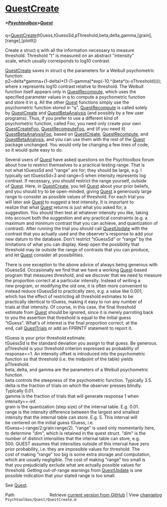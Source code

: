 # [QuestCreate](QuestCreate)
##### >[Psychtoolbox](Psychtoolbox)>[Quest](Quest)

 q=[QuestCreate](QuestCreate)(tGuess,tGuessSd,pThreshold,beta,delta,gamma,[grain],[range],[plotIt])  
  
 Create a struct q with all the information necessary to measure  
 threshold. Threshold "t" is measured on an abstract "intensity"  
 scale, which usually corresponds to log10 contrast.  
  
 [QuestCreate](QuestCreate) saves in struct q the parameters for a Weibull psychometric function:  
 p2=delta\*gamma+(1-delta)\*(1-(1-gamma)\*exp(-10.^(beta\*(x-xThreshold))));  
 where x represents log10 contrast relative to threshold. The Weibull  
 function itself appears only in [QuestRecompute](QuestRecompute), which uses the  
 specified parameter values in q to compute a psychometric function  
 and store it in q. All the other [Quest](Quest) functions simply use the  
 psychometric function stored in "q". [QuestRecompute](QuestRecompute) is called solely  
 by [QuestCreate](QuestCreate) and [QuestBetaAnalysis](QuestBetaAnalysis) (and possibly by a few user  
 programs). Thus, if you prefer to use a different kind of  
 psychometric function, called Foo, you need only create your own  
 [QuestCreateFoo](QuestCreateFoo), [QuestRecomputeFoo](QuestRecomputeFoo), and (if you need it)  
 [QuestBetaAnalysisFoo](QuestBetaAnalysisFoo), based on [QuestCreate](QuestCreate), [QuestRecompute](QuestRecompute), and  
 [QuestBetaAnalysis](QuestBetaAnalysis), and you can use them with the rest of the [Quest](Quest)  
 package unchanged. You would only be changing a few lines of code,  
 so it would quite easy to do.  
  
 Several users of [Quest](Quest) have asked questions on the Psychtoolbox forum  
 about how to restrict themselves to a practical testing range. That is  
 not what tGuessSd and "range" are for; they should be large, e.g. I  
 typically set tGuessSd=3 and range=5 when intensity represents log  
 contrast. If necessary, you should restrict the range yourself, outside  
 of [Quest](Quest). Here, in [QuestCreate](QuestCreate), you tell [Quest](Quest) about your prior beliefs,  
 and you should try to be open-minded, giving [Quest](Quest) a generously large  
 range to consider as possible values of threshold. For each trial you  
 will later ask [Quest](Quest) to suggest a test intensity. It is important to  
 realize that what [Quest](Quest) returns is just what you asked for, a  
 suggestion. You should then test at whatever intensity you like, taking  
 into account both the suggestion and any practical constraints (e.g. a  
 maximum and minimum contrast that you can achieve, and quantization of  
 contrast). After running the trial you should call [QuestUpdate](QuestUpdate) with the  
 contrast that you actually used and the observer's response to add your  
 new datum to the database. Don't restrict "tGuessSd" or "range" by the  
 limitations of what you can display. Keep open the possibility that  
 threshold may lie outside the range of contrasts that you can produce,  
 and let [Quest](Quest) consider all possibilities.  
  
 There is one exception to the above advice of always being generous with  
 tGuessSd. Occasionally we find that we have a working [Quest](Quest)-based  
 program that measures threshold, and we discover that we need to measure  
 the proportion correct at a particular intensity. Instead of writing a  
 new program, or modifying the old one, it is often more convenient to  
 instead reduce tGuessSd to practically zero, e.g. a value like 0.001,  
 which has the effect of restricting all threshold estimates to be  
 practically identical to tGuess, making it easy to run any number of  
 trials at that intensity. Of course, in this case, the final threshold  
 estimate from [Quest](Quest) should be ignored, since it is merely parroting back  
 to you the assertion that threshold is equal to the initial guess  
 "tGuess". What's of interest is the final proportion correct; at the  
 end, call [QuestTrials](QuestTrials) or add an FPRINTF statement to report it.  
  
 tGuess is your prior threshold estimate.  
 tGuessSd is the standard deviation you assign to that guess. Be generous.   
 pThreshold is your threshold criterion expressed as probability of   
    response==1. An intensity offset is introduced into the psychometric   
    function so that threshold (i.e. the midpoint of the table) yields   
    pThreshold.  
 beta, delta, and gamma are the parameters of a Weibull psychometric function.  
 beta controls the steepness of the psychometric function. Typically 3.5.  
 delta is the fraction of trials on which the observer presses blindly.   
    Typically 0.01.  
 gamma is the fraction of trials that will generate response 1 when   
    intensity==-inf.  
 grain is the quantization (step size) of the internal table. E.g. 0.01.  
 range is the intensity difference between the largest and smallest  
    intensity that the internal table can store. E.g. 5. This interval will  
    be centered on the initial guess tGuess, i.e.  
    tGuess+(-range/2:grain:range/2). "range" is used only momentarily here,  
    to determine "dim", which is retained in the quest struct. "dim" is the  
    number of distinct intensities that the internal table can store, e.g.  
    500. QUEST assumes that intensities outside of this interval have zero  
    prior probability, i.e. they are impossible values for threshold. The  
    cost of making "range" too big is some extra storage and computation,  
    which are usually negligible. The cost of making "range" too small is  
    that you prejudicially exclude what are actually possible values for  
    threshold. Getting out-of-range warnings from [QuestUpdate](QuestUpdate) is one  
    possible indication that your stated range is too small.  
  
 See [Quest](Quest).  




<div class="code_header" style="text-align:right;">
  <span style="float:left;">Path&nbsp;&nbsp;</span> <span class="counter">Retrieve <a href=
  "https://raw.github.com/Psychtoolbox-3/Psychtoolbox-3/beta/Psychtoolbox/Quest/QuestCreate.m">current version from GitHub</a> | View <a href=
  "https://github.com/Psychtoolbox-3/Psychtoolbox-3/commits/beta/Psychtoolbox/Quest/QuestCreate.m">changelog</a></span>
</div>
<div class="code">
  <code>Psychtoolbox/Quest/QuestCreate.m</code>
</div>

